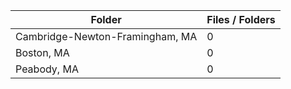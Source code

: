 | Folder                          |   Files / Folders |
|---------------------------------|-------------------|
| Cambridge-Newton-Framingham, MA |                 0 |
| Boston, MA                      |                 0 |
| Peabody, MA                     |                 0 |